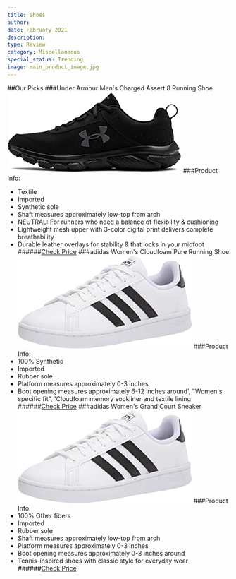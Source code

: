 ```yaml
---
title: Shoes
author: 
date: February 2021
description: 
type: Review
category: Miscellaneous
special_status: Trending
image: main_product_image.jpg
---
```

##Our Picks
###Under Armour Men's Charged Assert 8 Running Shoe
![Under Armour Men's Charged Assert 8 Running Shoe](./UnderArmo.jpeg)
###Product Info:
- Textile
- Imported
- Synthetic sole
- Shaft measures approximately low-top from arch
- NEUTRAL: For runners who need a balance of flexibility & cushioning
- Lightweight mesh upper with 3-color digital print delivers complete breathability
- Durable leather overlays for stability & that locks in your midfoot
######[Check Price](https://www.amazon.com/Under-Armour-Charged-Assert-Running/dp/B07G7X4DNS/ref=sr_1_1?dchild=1&keywords=shoes&qid=1613341581&sr=8-1)
###adidas Women's Cloudfoam Pure Running Shoe
![adidas Women's Cloudfoam Pure Running Shoe](./adidasWom.jpeg)
###Product Info:
- 100% Synthetic
- Imported
- Rubber sole
- Platform measures approximately 0-3 inches
- Boot opening measures approximately 6-12 inches around', "Women's specific fit", 'Cloudfoam memory sockliner and textile lining
######[Check Price](https://www.amazon.com/adidas-Performance-Womens-Cloudfoam-Running/dp/B071LF9R6G/ref=sr_1_2?dchild=1&keywords=shoes&qid=1613341581&sr=8-2)
###adidas Women's Grand Court Sneaker
![adidas Women's Grand Court Sneaker](./adidasWom.jpeg)
###Product Info:
- 100% Other fibers
- Imported
- Rubber sole
- Shaft measures approximately low-top from arch
- Platform measures approximately 0-3 inches
- Boot opening measures approximately 0-3 inches around
- Tennis-inspired shoes with classic style for everyday wear
######[Check Price](https://www.amazon.com/adidas-Womens-Grand-Court-Black/dp/B07DBLFNRW/ref=sr_1_3?dchild=1&keywords=shoes&qid=1613341581&sr=8-3)
